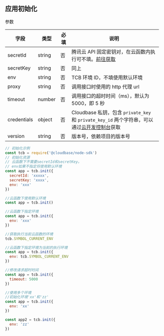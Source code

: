 ## 应用初始化

参数

| 字段        | 类型   | 必填 | 说明                                                                                                                                 |
| ----------- | ------ | ---- | ------------------------------------------------------------------------------------------------------------------------------------ |
| secretId    | string | 否   | 腾讯云 API 固定密钥对，在云函数内执行可不填。[前往获取](https://console.cloud.tencent.com/cam/capi)                                  |
| secretKey   | string | 否   | 同上                                                                                                                                 |
| env         | string | 否   | TCB 环境 ID，不填使用默认环境                                                                                                        |
| proxy       | string | 否   | 调用接口时使用的 http 代理 url                                                                                                       |
| timeout     | number | 否   | 调用接口的超时时间（ms），默认为 5000，即 5 秒                                                                                       |
| credentials | object | 否   | Cloudbase 私钥，包含 `private_key` 和 `private_key_id` 两个字符串，可以通过[云开发控制台](https://console.cloud.tencent.com/tcb)获取 |
| version     | string | 否   | 版本号，依赖项目的版本号                                                                                                             |

```javascript
// 初始化示例
const tcb = require('@cloudbase/node-sdk')
// 初始化资源
// 云函数下不需要secretId和secretKey。
// env如果不指定将使用默认环境
const app = tcb.init({
  secretId: 'xxxxx',
  secretKey: 'xxxx',
  env: 'xxx'
})

//云函数下使用默认环境
const app = tcb.init()

//云函数下指定环境
const app = tcb.init({
  env: 'xxx'
})

//获取执行当前云函数的环境
tcb.SYMBOL_CURRENT_ENV

//云函数下指定环境为当前的执行环境
const app = tcb.init({
  env: tcb.SYMBOL_CURRENT_ENV
})

//修改请求超时时间
const app = tcb.init({
  timeout: 5000
})

//使用多个环境
//初始化环境'xx'和'zz'
const app = tcb.init({
  env: 'xx'
})

const app2 = tcb.init({
  env: 'zz'
})
```
